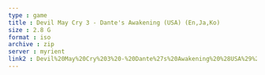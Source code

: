 ```yaml
---
type : game
title : Devil May Cry 3 - Dante's Awakening (USA) (En,Ja,Ko)
size : 2.8 G
format : iso
archive : zip
server : myrient
link2 : Devil%20May%20Cry%203%20-%20Dante%27s%20Awakening%20%28USA%29%20%28En%2CJa%2CKo%29
---
```

